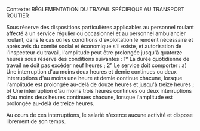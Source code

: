 Contexte: RÉGLEMENTATION DU TRAVAIL SPÉCIFIQUE AU TRANSPORT ROUTIER

Sous réserve des dispositions particulières applicables au personnel roulant affecté à un service régulier ou occasionnel et au personnel ambulancier roulant, dans le cas où les conditions d'exploitation le rendent nécessaire et après avis du comité social et économique s'il existe, et autorisation de l'inspecteur du travail, l'amplitude peut être prolongée jusqu'à quatorze heures sous réserve des conditions suivantes : 1° La durée quotidienne de travail ne doit pas excéder neuf heures ; 2° Le service doit comporter : a) Une interruption d'au moins deux heures et demie continues ou deux interruptions d'au moins une heure et demie continue chacune, lorsque l'amplitude est prolongée au-delà de douze heures et jusqu'à treize heures ; b) Une interruption d'au moins trois heures continues ou deux interruptions d'au moins deux heures continues chacune, lorsque l'amplitude est prolongée au-delà de treize heures.

Au cours de ces interruptions, le salarié n'exerce aucune activité et dispose librement de son temps.